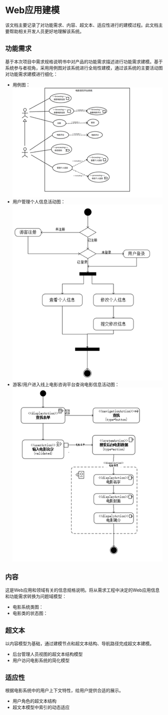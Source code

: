 # Web应用建模
该文档主要记录了对功能需求、内容、超文本、适应性进行的建模过程。此文档主要帮助相关开发人员更好地理解该系统。
## 功能需求
基于本次项目中需求规格说明书中对产品的功能需求描述进行功能需求建模。基于系统参与者视角，采用用例图对该系统进行全局性建模，通过该系统的主要活动图对功能需求建模进行细化：
- 用例图：
![](https://github.com/Baisen1105/WEB-Project/blob/master/images/%E7%94%A8%E4%BE%8B%E5%9B%BE.png)
- 用户管理个人信息活动图：
![](https://github.com/Baisen1105/WEB-Project/blob/master/images/%E4%B8%AA%E4%BA%BA%E4%BF%A1%E6%81%AF%E7%AE%A1%E7%90%86%E6%B4%BB%E5%8A%A8%E5%9B%BE.png)
- 游客/用户进入线上电影咨询平台查询电影信息活动图：
![](https://github.com/Baisen1105/WEB-Project/blob/master/images/%E6%90%9C%E7%B4%A2%E7%94%B5%E5%BD%B1%E6%B4%BB%E5%8A%A8%E5%9B%BE.png)
## 内容
这是Web应用和领域有关的信息规格说明。将从需求工程中决定的Web应用信息和功能需求转换为问题域模型：
- 电影系统类图：
![]()
- 电影类的状态图：
![]()
## 超文本
以内容模型为基础，通过建模节点和超文本结构、导航路径完成超文本建模。
- 后台管理人员视图的超文本结构模型
![]()
- 用户访问电影系统的简化模型
![]()
## 适应性
根据电影系统中的用户上下文特性，给用户提供合适的展示。
- 用户角色的超文本结构
![]()
- 超文本模型中索引的动态适应
![]()
